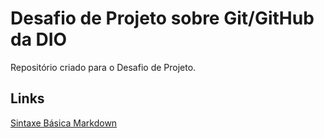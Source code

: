 # Desafio de Projeto sobre Git/GitHub da DIO
Repositório criado para o Desafio de Projeto.

## Links
[Sintaxe Básica Markdown](https://www.markdownguide.org/basic-syntax)

